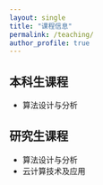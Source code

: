 ```yaml
---
layout: single
title: "课程信息"
permalink: /teaching/
author_profile: true
---
```


## 本科生课程

- 算法设计与分析

## 研究生课程

- 算法设计与分析
- 云计算技术及应用

